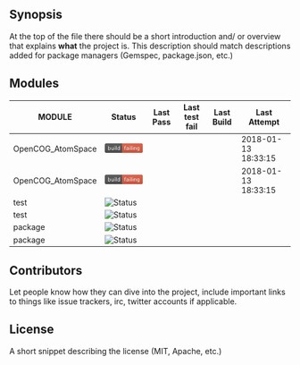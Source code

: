 
## Synopsis

At the top of the file there should be a short introduction and/ or overview that explains **what** the project is. This description should match descriptions added for package managers (Gemspec, package.json, etc.)

## Modules 

| MODULE | Status | Last Pass | Last test fail| Last Build | Last Attempt|
| --- | --- | --- | --- | ---  | --- |
| OpenCOG_AtomSpace | ![Status](https://raw.githubusercontent.com/edguy3/CenStatus/master//images/TESTFAIL.svg) |  |  |   | 2018-01-13 18:33:15 |
| OpenCOG_AtomSpace | ![Status](/images/TESTFAIL.svg) |  |  |   | 2018-01-13 18:33:15 |
| test | ![Status](https://raw.githubusercontent.com/edguy3/CenStatus/master//jobs/test.svg) |  |  |   |  |
| test | ![Status](/jobs/test.svg) |  |  |   |  |
| package | ![Status](https://raw.githubusercontent.com/edguy3/CenStatus/master//jobs/package.svg) |  |  |   |  |
| package | ![Status](/jobs/package.svg) |  |  |   |  |

## Contributors

Let people know how they can dive into the project, include important links to things like issue trackers, irc, twitter accounts if applicable.

## License

A short snippet describing the license (MIT, Apache, etc.)

